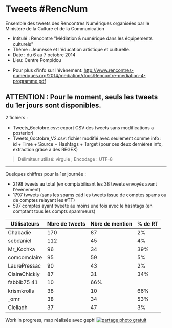 Tweets #RencNum
=======================
Ensemble des tweets des Rencontres Numériques organisées par le Ministère de la Culture et de la Communication
- Intitulé : Rencontre "Médiation & numérique dans les équipements culturels"
- Thème : Jeunesse et l'éducation artistique et culturelle.
- Date : du 6 au 7 octobre 2014
- Lieu: Centre Pompidou
+ Pour plus d'info sur l'évènement: http://www.rencontres-numeriques.org/2014/mediation/docs/Rencontre-mediation-4-programme.pdf

ATTENTION : Pour le moment, seuls les tweets du 1er jours sont disponibles.
-----

2 fichiers :
- Tweets_6octobre.csv: export CSV des tweets sans modifications a posteriori
- Tweets_6octobre_V2.csv: fichier modifié avec seulement comme info : id + Time + Source + Hashtags + Target (pour ces deux dernières info, extraction grâce à des REGEX)

 > Délimiteur utilisé: virgule ; Encodage : UTF-8
-----

Quelques chiffres pour la 1er journée :

- 2198 tweets au total (en comptabilisant les 38 tweets envoyés avant l'évènement)
- 1797 twwets (sans les spams càd les tweets issue de comptes spams ou de comptes relayant les #TT)
- 597 comptes ayant tweeté au moins une fois avec le hashtags (en comptant tous les compts spammeurs)


Utilisateurs | Nbre de tweets | Nbre de mention | % de RT
--- | --- | --- | ---
Chabadie|	170|	87|	2%|
sebdaniel|	112|	45|	4%|
Mr_Kochka	|96	|34|	39%|
comcomclaire	|95	|59|	5%|
LaurePressac|	90|	43|	2%|
ClaireChickly|	87|	31	|34%|
fabbib75	41|	10|	66%|
krismkrolls|	38|	10|	66%|
_omr	|38	|34	|53%|
Cleliadh	|37|	47|	3%|

Work in progress, map réalisée avec gephi
<a href="http://www.casimages.com/i/141006105917413653.jpg" target="_blank" title="upload image"><img src="http://nsa33.casimages.com/img/2014/10/06/141006105917413653.jpg" border="0" alt="partage photo gratuit" /></a>

